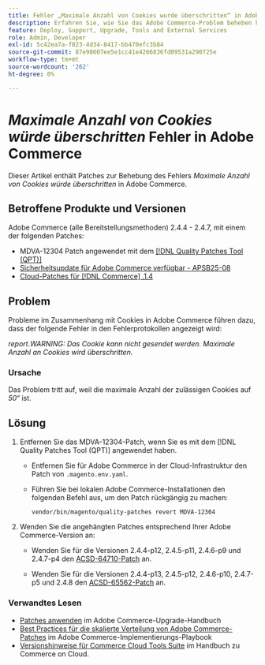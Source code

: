 ```yaml
---
title: Fehler „Maximale Anzahl von Cookies wurde überschritten“ in Adobe Commerce
description: Erfahren Sie, wie Sie das Adobe Commerce-Problem beheben können, bei dem ein Fehler auftritt, der angibt, dass die maximale Anzahl von Cookies überschritten würde.
feature: Deploy, Support, Upgrade, Tools and External Services
role: Admin, Developer
exl-id: 5c42ea7a-f023-4d34-8417-bb470efc3b84
source-git-commit: 87e98607ee5e1cc41e4266836fd09531a290725e
workflow-type: tm+mt
source-wordcount: '262'
ht-degree: 0%

---
```


# *Maximale Anzahl von Cookies würde überschritten* Fehler in Adobe Commerce

Dieser Artikel enthält Patches zur Behebung des Fehlers *Maximale Anzahl von Cookies würde überschritten* in Adobe Commerce.

## Betroffene Produkte und Versionen

Adobe Commerce (alle Bereitstellungsmethoden) 2.4.4 - 2.4.7, mit einem der folgenden Patches:

* MDVA-12304 Patch angewendet mit dem [[!DNL Quality Patches Tool (QPT)]](https://experienceleague.adobe.com/de/docs/commerce-operations/tools/quality-patches-tool/release-notes)
* [Sicherheitsupdate für Adobe Commerce verfügbar - APSB25-08](https://experienceleague.adobe.com/de/docs/experience-cloud-kcs/kbarticles/ka-27149)
* [Cloud-Patches für  [!DNL Commerce] .1.4](https://experienceleague.adobe.com/de/docs/commerce-on-cloud/user-guide/release-notes/cloud-patches)

## Problem

Probleme im Zusammenhang mit Cookies in Adobe Commerce führen dazu, dass der folgende Fehler in den Fehlerprotokollen angezeigt wird:

*report.WARNING: Das Cookie kann nicht gesendet werden. Maximale Anzahl an Cookies wird überschritten.*

### Ursache

Das Problem tritt auf, weil die maximale Anzahl der zulässigen Cookies auf *50“* ist.

## Lösung

1. Entfernen Sie das MDVA-12304-Patch, wenn Sie es mit dem [!DNL Quality Patches Tool (QPT)] angewendet haben.

   * Entfernen Sie für Adobe Commerce in der Cloud-Infrastruktur den Patch von `.magento.env.yaml`.
   * Führen Sie bei lokalen Adobe Commerce-Installationen den folgenden Befehl aus, um den Patch rückgängig zu machen:

     `vendor/bin/magento/quality-patches revert MDVA-12304`

1. Wenden Sie die angehängten Patches entsprechend Ihrer Adobe Commerce-Version an:

   * Wenden Sie für die Versionen 2.4.4-p12, 2.4.5-p11, 2.4.6-p9 und 2.4.7-p4 den [ACSD-64710-Patch](assets/acsd-64710_2.4.5-p11.patch.zip) an.

   * Wenden Sie für die Versionen 2.4.4-p13, 2.4.5-p12, 2.4.6-p10, 2.4.7-p5 und 2.4.8 den [ACSD-65562-Patch](assets/acsd-65562_2.4.5-p12.patch.zip) an.

### Verwandtes Lesen

* [Patches anwenden](https://experienceleague.adobe.com/de/docs/commerce-operations/upgrade-guide/patches/apply) im Adobe Commerce-Upgrade-Handbuch
* [Best Practices für die skalierte Verteilung von Adobe Commerce-Patches](https://experienceleague.adobe.com/de/docs/commerce-operations/implementation-playbook/best-practices/maintenance/patching-at-scale) im Adobe Commerce-Implementierungs-Playbook
* [Versionshinweise für Commerce Cloud Tools Suite](https://experienceleague.adobe.com/de/docs/commerce-on-cloud/user-guide/release-notes/cloud-tools-suite) im Handbuch zu Commerce on Cloud.
